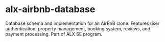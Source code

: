 # alx-airbnb-database
Database schema and implementation for an AirBnB clone. Features user authentication, property management, booking system, reviews, and payment processing. Part of ALX SE program.
